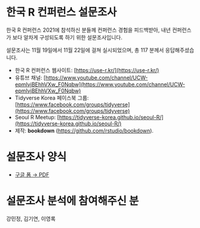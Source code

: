 # 한국 R 컨퍼런스 설문조사

한국 R 컨퍼런스 2021에 참석하신 분들께 컨퍼런스 경험을 피드백받아, 내년 컨퍼런스가 보다 알차게 구성되도록 하기 위한 설문조사입니다.

설문조사는 11월 19일에서 11월 22일에 걸쳐 실시되었으며, 총 117 분께서 응답해주셨습니다.

- 한국 R 컨퍼런스 웹사이트: [https://use-r.kr/](https://use-r.kr/)
- 유튜브 채널: [https://www.youtube.com/channel/UCW-epmIvjBEhhVXw_F0Nqbw](https://www.youtube.com/channel/UCW-epmIvjBEhhVXw_F0Nqbw)
- Tidyverse Korea 페이스북 그룹: [https://www.facebook.com/groups/tidyverse](https://www.facebook.com/groups/tidyverse)
- Seoul R Meetup: [https://tidyverse-korea.github.io/seoul-R/](https://tidyverse-korea.github.io/seoul-R/)
- 제작: **bookdown** (https://github.com/rstudio/bookdown). 

# 설문조사 양식

- [구글 폼 &rarr; PDF](https://github.com/tidyverse-korea/rconf-2021-survey/blob/main/data/%ED%95%9C%EA%B5%AD%20R%20%EC%BB%A8%ED%8D%BC%EB%9F%B0%EC%8A%A4%202021%20%EC%B0%B8%EC%84%9D%EC%9E%90%20%EC%84%A4%EB%AC%B8%EC%A1%B0%EC%82%AC%20%EB%AC%B8%ED%95%AD.pdf)

# 설문조사 분석에 참여해주신 분

강민정, 김기연, 이영록


